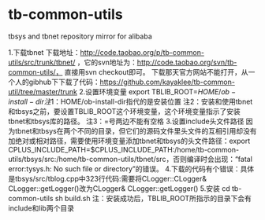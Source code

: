 tb-common-utils
===============

tbsys and tbnet repository mirror for alibaba

1.下载tbnet 
    下载地址：http://code.taobao.org/p/tb-common-utils/src/trunk/tbnet/ ，它的svn地址为：http://code.taobao.org/svn/tb-common-utils/， 直接用svn checkout即可。 
    下载那天官方网站不能打开，从一个人的gibhub下下载了代码：https://github.com/kayaklee/tb-common-util/tree/master/trunk
2.设置环境变量 
    export TBLIB_ROOT=$HOME/ob-install-dir 
    注1：$HOME/ob-install-dir指代的是安装位置 
    注2：安装和使用tbnet和tbsys之前，要设置TBLIB_ROOT这个环境变量，这个环境变量指示了安装tbnet和tbsys库的路径。 
    注3：=号两边不能有空格
3.设置include头文件路径 
    因为tbnet和tbsys在两个不同的目录，但它们的源码文件里头文件的互相引用却没有加绝对或相对路径，需要使用环境变量添加tbnet和tbsys的头文件路径：export CPLUS_INCLUDE_PATH=$CPLUS_INCLUDE_PATH:/home/tb-common-utils/tbsys/src:/home/tb-common-utils/tbnet/src，否则编译时会出现：“fatal error:tysys.h: No such file or directory”的错误。
4.下载的代码有个错误：具体是tbsys/src/tblog.cpp中323行代码:需要将CLogger::CLogger& CLogger::getLogger()改为CLogger& CLogger::getLogger()
5.安装 
    cd tb-common-utils 
    sh build.sh 
注：安装成功后，TBLIB_ROOT所指示的目录下会有include和lib两个目录
